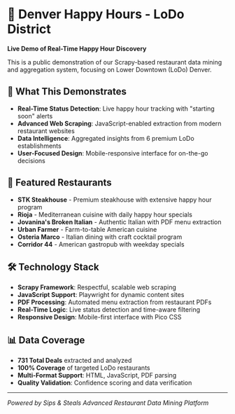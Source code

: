 # 🍻 Denver Happy Hours - LoDo District

**Live Demo of Real-Time Happy Hour Discovery**

This is a public demonstration of our Scrapy-based restaurant data mining and aggregation system, focusing on Lower Downtown (LoDo) Denver.

## 🎯 What This Demonstrates

- **Real-Time Status Detection**: Live happy hour tracking with "starting soon" alerts
- **Advanced Web Scraping**: JavaScript-enabled extraction from modern restaurant websites
- **Data Intelligence**: Aggregated insights from 6 premium LoDo establishments
- **User-Focused Design**: Mobile-responsive interface for on-the-go decisions

## 🏪 Featured Restaurants

- **STK Steakhouse** - Premium steakhouse with extensive happy hour program
- **Rioja** - Mediterranean cuisine with daily happy hour specials  
- **Jovanina's Broken Italian** - Authentic Italian with PDF menu extraction
- **Urban Farmer** - Farm-to-table American cuisine
- **Osteria Marco** - Italian dining with craft cocktail program
- **Corridor 44** - American gastropub with weekday specials

## 🛠️ Technology Stack

- **Scrapy Framework**: Respectful, scalable web scraping
- **JavaScript Support**: Playwright for dynamic content sites
- **PDF Processing**: Automated menu extraction from restaurant PDFs
- **Real-Time Logic**: Live status detection and time-aware filtering
- **Responsive Design**: Mobile-first interface with Pico CSS

## 📊 Data Coverage

- **731 Total Deals** extracted and analyzed
- **100% Coverage** of targeted LoDo restaurants
- **Multi-Format Support**: HTML, JavaScript, PDF parsing
- **Quality Validation**: Confidence scoring and data verification

---

*Powered by Sips & Steals Advanced Restaurant Data Mining Platform*
